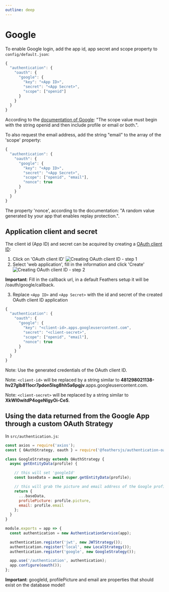 ```yaml
---
outline: deep
---
```


# Google

To enable Google login, add the app id, app secret and scope property to `config/default.json`:

```js
{
  "authentication": {
    "oauth": {
      "google": {
        "key": "<App ID>",
        "secret": "<App Secret>",
        "scope": ["openid"]
      }
    }
  }
}
```

According to the [documentation of Google](https://developers.google.com/identity/protocols/OpenIDConnect#scope-param):
"The scope value must begin with the string openid and then include profile or email or both.".


To also request the email address, add the string "email" to the array of the 'scope' property:
```js
{
  "authentication": {
    "oauth": {
      "google": {
        "key": "<App ID>",
        "secret": "<App Secret>",
        "scope": ["openid", "email"],
        "nonce": true
      }
    }
  }
}
```

The property 'nonce', according to the documentation: "A random value generated by your app that enables replay protection.".

## Application client and secret

The client id (App ID) and secret can be acquired by creating a [OAuth client ID](https://console.developers.google.com/apis/credentials):
1. Click on 'OAuth client ID'
![Creating OAuth client ID - step 1](https://bartduisters.com/img/feathers/oauth-client-id-1.png)
2. Select 'web application', fill in the information and click 'Create'
![Creating OAuth client ID - step 2](https://bartduisters.com/img/feathers/oauth-client-id-2.png)

**Important**: Fill in the callback url, in a default Feathers setup it will be /oauth/google/callback.

3. Replace `<App ID>` and `<App Secret>` with the id and secret of the created OAuth client ID application

```js
{
  "authentication": {
    "oauth": {
      "google": {
        "key": "<client-id>.apps.googleusercontent.com",
        "secret": "<client-secret>",
        "scope": ["openid", "email"],
        "nonce": true
      }
    }
  }
}
```

Note: Use the generated credentials of the OAuth client ID.

Note: `<client-id>` will be replaced by a string similar to **481298021138-hv27glb811ocr7pdon5lsg8hh5a6pgjv**.apps.googleusercontent.com.

Note: `<client-secret>` will be replaced by a string similar to **XkWl0witdP4ogeNIgyOi-CeS**.

## Using the data returned from the Google App through a custom OAuth Strategy

In `src/authentication.js`:

```js
const axios = require('axios');
const { OAuthStrategy, oauth } = require('@feathersjs/authentication-oauth');

class GoogleStrategy extends OAuthStrategy {
  async getEntityData(profile) {

    // this will set 'googleId'
    const baseData = await super.getEntityData(profile);

    // this will grab the picture and email address of the Google profile
    return {
      ...baseData,
      profilePicture: profile.picture,
      email: profile.email
    };
  }
}

module.exports = app => {
  const authentication = new AuthenticationService(app);

  authentication.register('jwt', new JWTStrategy());
  authentication.register('local', new LocalStrategy());
  authentication.register('google', new GoogleStrategy());

  app.use('/authentication', authentication);
  app.configure(oauth());
};
```
**Important**: googleId, profilePicture and email are properties that should exist on the database model!


